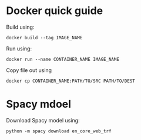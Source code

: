 # Docker quick guide

Build using:

```console
docker build --tag IMAGE_NAME
```

Run using:

```console
docker run --name CONTAINER_NAME IMAGE_NAME
```

Copy file out using

```console
docker cp CONTAINER_NAME:PATH/TO/SRC PATH/TO/DEST
```


# Spacy mdoel
Download Spacy model using:
```
python -m spacy download en_core_web_trf
```
